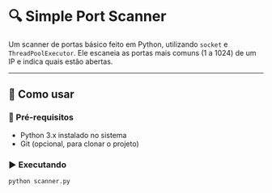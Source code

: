 # 🔍 Simple Port Scanner

Um scanner de portas básico feito em Python, utilizando `socket` e `ThreadPoolExecutor`. Ele escaneia as portas mais comuns (1 a 1024) de um IP e indica quais estão abertas.

---

## 🚀 Como usar

### 🔧 Pré-requisitos

- Python 3.x instalado no sistema
- Git (opcional, para clonar o projeto)

### ▶️ Executando

```bash
python scanner.py
